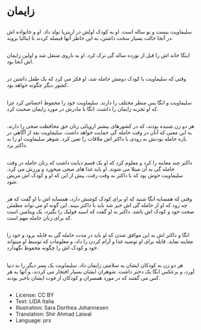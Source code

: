 # زايمان

##
سلیماويت بيست و نو ساله است. او به کودک اولش در اريتريا تولد‌ داد. او و خانواده اش در آنجا حالت بسيار سخت داشتن، به اين خاطر آنها فيصله کردند تا ايتاليا بروند.

##
اينگا خانه اش را قبل از نوزده ساله گی ترک کرد. او به ناروی منتقل شد و اولين زايمان اش آنجا بود.

##
وقتی که سليماويت با کودک دومش حامله شد، او فکر می کرد که یک طفل داشتن در کشور دیگر چگونه خواهد بود.

##
سليماويت و انگا پس منظر مختلف را دارند. سليماويت خود را محفوظ احساس کرد چرا که او تجربه زایمان را داشت. انگا با مادرش در مورد زايمان صحبت کرد.

##
هر دو زن شنيده بودند، که در کشورهای بيشتر اروپائی زنان حق محافظت صحی را دارند. به این معنی که آنان در وقت حامله گی حمايت خواهد داشت. سليماويت بعد از آگاهی در باره حامله بودنش به زودی با داکتر اش ملاقات را تعین کرد. شوهر سليماويت او را به داکتر برد.

##
داکتر چند معاینه را کرد و معلوم کرد که او يک قسم ديابت داشت که زنان حامله در وقت حامله گی به آن مبتلا می شوند. او باید غذا های صحی ميخورد و ورزش می کرد. سليماويت خوش بود‌ که با داکتر به وقت رقت، پيش از اين که او و کودک اش مريض شود.

##
وقتی که همسايه انگا شنيد که او برای کودک کوشش دارد، همسايه اش با او گفت که هر چه زود که او از حامله گی اش خبر شد بايد با داکتر ببیند. اين گونه او مي تواند مطمئن صحت خود و کودک اش باشد. داکتر به او گفت که اسيد فوليک را بگيرد، يک ويتامين است که برای زنان حامله مهم است.

##
انگا و داکتر اش به اين موافق شدن که او بايد در مدت حامله گی به قابله برود و خود را معاینه نمايد. قابله برای او توصيه غذا و آرام کردن را داد، و معلومات که توسط او ميتواند خود و کودک اش را چگونه محفوظ نگهدارد.

##
هر دو زن به کودکان ايشان به سلامتی زايمان داد. سليماويت یک پسر ديگر را به دنیا آورد، و برعکس انگا يک دختر داشت. شوهران ایشان بسيار افتخار می کردند، و آنها به هر کس می گفتند که در مورد همسران و کودکان از فوت ایشان باخبر بودند.

##
* License: CC BY
* Text: LIDA Italia
* Illustration: Sara Dorthea Johannesen
* Translation: Shir Ahmad Laiwal
* Language: prs
